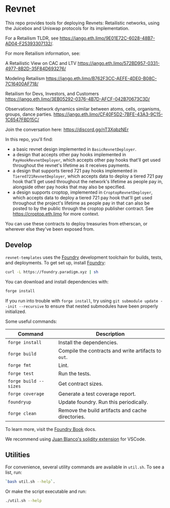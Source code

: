 # Revnet

This repo provides tools for deploying Revnets: Retailistic networks, using the Juicebox and Uniswap protocols for its implementation.

For a Retailism TLDR, see https://jango.eth.limo/9E01E72C-6028-48B7-AD04-F25393307132/.

For more Retailism information, see:

A Retailistic View on CAC and LTV
https://jango.eth.limo/572BD957-0331-4977-8B2D-35F84D693276/

Modeling Retailism
https://jango.eth.limo/B762F3CC-AEFE-4DE0-B08C-7C16400AF718/

Retailism for Devs, Investors, and Customers 
https://jango.eth.limo/3EB05292-0376-4B7D-AFCF-042B70673C3D/

Observations: Network dynamics similar between atoms, cells, organisms, groups, dance parties.
https://jango.eth.limo/CF40F5D2-7BFE-43A3-9C15-1C6547FBD15C/

Join the conversation here: https://discord.gg/nT3XqbzNEr

In this repo, you'll find:
- a basic revnet design implemented in `BasicRevnetDeployer`.
- a design that accepts other pay hooks implemented in `PayHookRevnetDeployer`, which accepts other pay hooks that'll get used throughout the revnet's lifetime as it receives payments.
- a design that supports tiered 721 pay hooks implemented in `Tiered721RevnetDeployer`, which accepts data to deploy a tiered 721 pay hook that'll get used throughout the network's lifetime as people pay in, alongside other pay hooks that may also be specified.
- a design supports croptop, implemented in `CroptopRevnetDeployer`, which accepts data to deploy a tiered 721 pay hook that'll get used throughout the project's lifetime as people pay in that can also be posted to by the public through the croptop publisher contract. See https://croptop.eth.limo for more context.

 You can use these contracts to deploy treasuries from etherscan, or wherever else they've been exposed from.

## Develop

`revnet-templates` uses the [Foundry](https://github.com/foundry-rs/foundry) development toolchain for builds, tests, and deployments. To get set up, install [Foundry](https://github.com/foundry-rs/foundry):

```bash
curl -L https://foundry.paradigm.xyz | sh
```

You can download and install dependencies with:

```bash
forge install
```

If you run into trouble with `forge install`, try using `git submodule update --init --recursive` to ensure that nested submodules have been properly initialized.

Some useful commands:

| Command               | Description                                         |
| --------------------- | --------------------------------------------------- |
| `forge install`       | Install the dependencies.                           |
| `forge build`         | Compile the contracts and write artifacts to `out`. |
| `forge fmt`           | Lint.                                               |
| `forge test`          | Run the tests.                                      |
| `forge build --sizes` | Get contract sizes.                                 |
| `forge coverage`      | Generate a test coverage report.                    |
| `foundryup`           | Update foundry. Run this periodically.              |
| `forge clean`         | Remove the build artifacts and cache directories.   |

To learn more, visit the [Foundry Book](https://book.getfoundry.sh/) docs.

We recommend using [Juan Blanco's solidity extension](https://marketplace.visualstudio.com/items?itemName=JuanBlanco.solidity) for VSCode.

## Utilities

For convenience, several utility commands are available in `util.sh`. To see a list, run:

```bash
`bash util.sh --help`.
```

Or make the script executable and run:

```bash
./util.sh --help
```